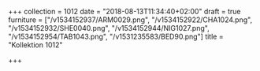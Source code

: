 +++
collection = 1012
date = "2018-08-13T11:34:40+02:00"
draft = true
furniture = ["/v1534152937/ARM0029.png", "/v1534152922/CHA1024.png", "/v1534152932/SHE0040.png", "/v1534152944/NIG1027.png", "/v1534152954/TAB1043.png", "/v1531235583/BED90.png"]
title = "Kollektion 1012"

+++
